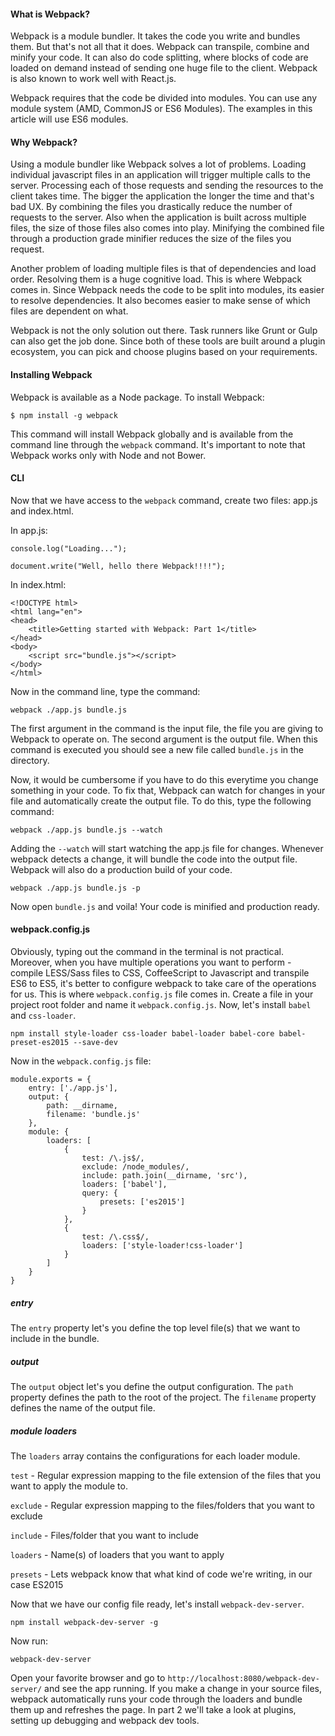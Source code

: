#### What is Webpack?

Webpack is a module bundler. It takes the code you write and bundles them. But that's not all that it does. Webpack can transpile, combine and minify your code. It can also do code splitting, where blocks of code are loaded on demand instead of sending one huge file to the client. Webpack is also known to work well with React.js.

Webpack requires that the code be divided into modules. You can use any module system (AMD, CommonJS or ES6 Modules). The examples in this article will use ES6 modules.

#### Why Webpack?

Using a module bundler like Webpack solves a lot of problems. Loading individual javascript files in an application will trigger multiple calls to the server. Processing each of those requests and sending the resources to the client takes time. The bigger the application the longer the time and that's bad UX. By combining the files you drastically reduce the number of requests to the server. Also when the application is built across multiple files, the size of those files also comes into play. Minifying the combined file through a production grade minifier reduces the size of the files you request.

Another problem of loading multiple files is that of dependencies and load order. Resolving them is a huge cognitive load. This is where Webpack comes in. Since Webpack needs the code to be split into modules, its easier to resolve dependencies. It also becomes easier to make sense of which files are dependent on what.

Webpack is not the only solution out there. Task runners like Grunt or Gulp can also get the job done. Since both of these tools are built around a plugin ecosystem, you can pick and choose plugins based on your requirements.

#### Installing Webpack

Webpack is available as a Node package. To install Webpack:

```
$ npm install -g webpack
```

This command will install Webpack globally and is available from the command line through the ```webpack``` command. It's important to note that Webpack works only with Node and not Bower. 

#### CLI

Now that we have access to the ```webpack``` command, create two files: app.js and index.html.

In app.js:

```
console.log("Loading...");

document.write("Well, hello there Webpack!!!!");
```

In index.html:

```
<!DOCTYPE html>
<html lang="en">
<head>
    <title>Getting started with Webpack: Part 1</title>
</head>
<body>
    <script src="bundle.js"></script>
</body>
</html>

```

Now in the command line, type the command:

```
webpack ./app.js bundle.js
```

The first argument in the command is the input file, the file you are giving to Webpack to operate on. The second argument is the output file. When this command is executed you should see a new file called ```bundle.js``` in the directory.

Now, it would be cumbersome if you have to do this everytime you change something in your code. To fix that, Webpack can watch for changes in your file and automatically create the output file. To do this, type the following command:

```
webpack ./app.js bundle.js --watch
```

Adding the ```--watch``` will start watching the app.js file for changes. Whenever webpack detects a change, it will bundle the code into the output file. Webpack will also do a production build of your code. 

```
webpack ./app.js bundle.js -p
```

Now open ```bundle.js``` and voila! Your code is minified and production ready.

#### webpack.config.js

Obviously, typing out the command in the terminal is not practical. Moreover, when you have multiple operations you want to perform - compile LESS/Sass files to CSS, CoffeeScript to Javascript and transpile ES6 to ES5, it's better to configure webpack to take care of the operations for us. This is where ```webpack.config.js``` file comes in. Create a file in your project root folder and name it ```webpack.config.js```. Now, let's install ```babel``` and ```css-loader```.

```
npm install style-loader css-loader babel-loader babel-core babel-preset-es2015 --save-dev
```

Now in the ```webpack.config.js``` file:

```
module.exports = {
    entry: ['./app.js'],
    output: {
        path: __dirname,
        filename: 'bundle.js'
    },
    module: {
        loaders: [
            {
                test: /\.js$/,
                exclude: /node_modules/,
                include: path.join(__dirname, 'src'),
                loaders: ['babel'],
                query: {
                    presets: ['es2015']
                }
            },
            {
                test: /\.css$/,
                loaders: ['style-loader!css-loader']
            }
        ]
    }
}
```

##### entry

The ```entry``` property let's you define the top level file(s) that we want to include in the bundle.

##### output

The ```output``` object let's you define the output configuration. The ```path``` property defines the path to the root of the project. The ```filename``` property defines the name of the output file. 

##### module loaders

The ```loaders``` array contains the configurations for each loader module. 

```test``` - Regular expression mapping to the file extension of the files that you want to apply the module to.

```exclude``` - Regular expression mapping to the files/folders that you want to exclude

```include``` - Files/folder that you want to include

```loaders``` - Name(s) of loaders that you want to apply

```presets``` - Lets webpack know that what kind of code we're writing, in our case ES2015

Now that we have our config file ready, let's install ```webpack-dev-server```.

```
npm install webpack-dev-server -g
```

Now run:

```
webpack-dev-server
```

Open your favorite browser and go to ```http://localhost:8080/webpack-dev-server/``` and see the app running. If you make a change in your source files, webpack automatically runs your code through the loaders and bundle them up and refreshes the page. In part 2 we'll take a look at plugins, setting up debugging and webpack dev tools.